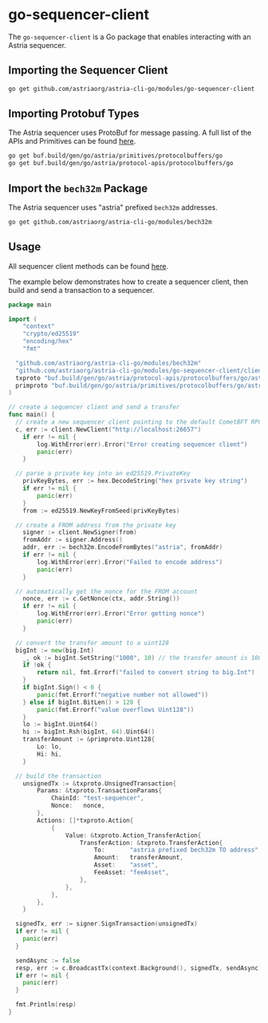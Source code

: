 # go-sequencer-client

The `go-sequencer-client` is a Go package that enables interacting with an
Astria sequencer. 

## Importing the Sequencer Client

```bash
go get github.com/astriaorg/astria-cli-go/modules/go-sequencer-client
```

## Importing Protobuf Types

The Astria sequencer uses ProtoBuf for message passing. A full list of the APIs
and Primitives can be found [here](https://buf.build/astria).

```bash
go get buf.build/gen/go/astria/primitives/protocolbuffers/go
go get buf.build/gen/go/astria/protocol-apis/protocolbuffers/go
```

## Import the `bech32m` Package

The Astria sequencer uses "astria" prefixed `bech32m` addresses.

```bash
go get github.com/astriaorg/astria-cli-go/modules/bech32m
```

## Usage

All sequencer client methods can be found [here](https://github.com/astriaorg/astria-cli-go/blob/main/modules/go-sequencer-client/client/client.go).

The example below demonstrates how to create a sequencer client, then build and
send a transaction to a sequencer.

```go
package main

import (
	"context"
	"crypto/ed25519"
	"encoding/hex"
	"fmt"

  "github.com/astriaorg/astria-cli-go/modules/bech32m"
  "github.com/astriaorg/astria-cli-go/modules/go-sequencer-client/client"
  txproto "buf.build/gen/go/astria/protocol-apis/protocolbuffers/go/astria/protocol/transactions/v1alpha1"
  primproto "buf.build/gen/go/astria/primitives/protocolbuffers/go/astria/primitive/v1"
)

// create a sequencer client and send a transfer
func main() {
  // create a new sequencer client pointing to the default CometBFT RPC endpoint
  c, err := client.NewClient("http://localhost:26657")
	if err != nil {
		log.WithError(err).Error("Error creating sequencer client")
		panic(err)
	}

  // parse a private key into an ed25519.PrivateKey
	privKeyBytes, err := hex.DecodeString("hex private key string")
	if err != nil {
		panic(err)
	}
	from := ed25519.NewKeyFromSeed(privKeyBytes)

  // create a FROM address from the private key
	signer := client.NewSigner(from)
	fromAddr := signer.Address()
	addr, err := bech32m.EncodeFromBytes("astria", fromAddr)
	if err != nil {
		log.WithError(err).Error("Failed to encode address")
		panic(err)
	}

  // automatically get the nonce for the FROM account
	nonce, err := c.GetNonce(ctx, addr.String())
	if err != nil {
		log.WithError(err).Error("Error getting nonce")
		panic(err)
	}

  // convert the transfer amount to a uint128
  bigInt := new(big.Int)
	_, ok := bigInt.SetString("1000", 10) // the transfer amount is 1000
	if !ok {
		return nil, fmt.Errorf("failed to convert string to big.Int")
	}
	if bigInt.Sign() < 0 {
		panic(fmt.Errorf("negative number not allowed"))
	} else if bigInt.BitLen() > 128 {
		panic(fmt.Errorf("value overflows Uint128"))
	}
	lo := bigInt.Uint64()
	hi := bigInt.Rsh(bigInt, 64).Uint64()
	transferAmount := &primproto.Uint128{
		Lo: lo,
		Hi: hi,
	}

  // build the transaction
	unsignedTx := &txproto.UnsignedTransaction{
		Params: &txproto.TransactionParams{
			ChainId: "test-sequencer",
			Nonce:   nonce,
		},
		Actions: []*txproto.Action{
			{
				Value: &txproto.Action_TransferAction{
					TransferAction: &txproto.TransferAction{
						To:       "astria prefixed bech32m TO address",
						Amount:   transferAmount,
						Asset:    "asset",
						FeeAsset: "feeAsset",
					},
				},
			},
		},
	}

  signedTx, err := signer.SignTransaction(unsignedTx)
  if err != nil {
    panic(err)
  }

  sendAsync := false
  resp, err := c.BroadcastTx(context.Background(), signedTx, sendAsync)
  if err != nil {
    panic(err)
  }

  fmt.Println(resp)
}
```
